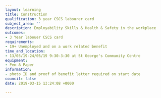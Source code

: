 ```yaml
---
layout: learning
title: Construction
qualification: 3 year CSCS labourer card
subject_area: ''
description: Employability Skills & Health & Safety in the workplace
outcomes:
- 3 Year labouer CSCS card
requirements:
- 19+ Unemployed and on a work related benefit
time_and_location:
- 13/05/19-24/05/19 9:30-3:30 at St George's Community Centre
equipment:
- Pen & Paper
information:
- photo ID and proof of benefit letter required on start date
council: false
date: 2019-03-15 13:24:08 +0000

---
```

